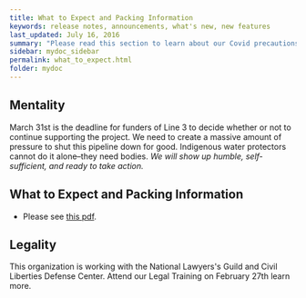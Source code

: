 ```yaml
---
title: What to Expect and Packing Information
keywords: release notes, announcements, what's new, new features
last_updated: July 16, 2016
summary: "Please read this section to learn about our Covid precautions"
sidebar: mydoc_sidebar
permalink: what_to_expect.html
folder: mydoc
---
```


## Mentality
March 31st is the deadline for funders of Line 3 to decide whether or not to continue supporting the project.
We need to create a massive amount of pressure to shut this pipeline down for good.
Indigenous water protectors cannot do it alone–they need bodies.
_We will show up humble, self-sufficient, and ready to take action._

## What to Expect and Packing Information
- Please see [this pdf](/assets/minnesota_logistics.pdf).

## Legality

This organization is working with the National Lawyers's Guild and Civil Liberties Defense Center. Attend our Legal Training on February 27th learn more.


